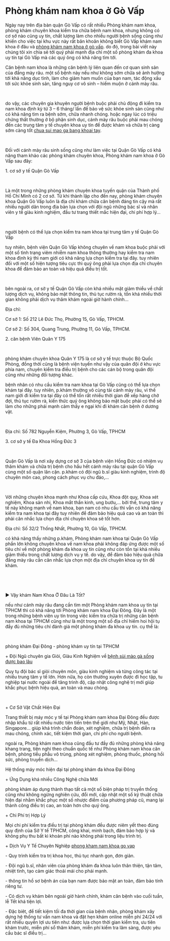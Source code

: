 <h1>Phòng khám nam khoa ở Gò Vấp</h1>
<p>Ngày nay trên địa bàn quận Gò Vấp có rất nhiều Phòng khám nam khoa, phòng khám chuyên khoa kiểm tra chữa bệnh nam khoa, nhưng không có cơ sở nào cũng uy tín, chất lượng làm cho nhiều người bệnh sống cũng như khiến cho việc tại khu vực này rất băn khoăn không biết Gò Vấp khám nam khoa ở đâu và <a href="http://phongkhamdaidong.vn/phong-kham-nam-khoa-o-quan-go-vap-tot-nhat-112.html">phòng khám nam khoa ở gò vấp</a>. do đó, trong bài viết này chúng tôi xin chia sẻ tới quý phái mạnh địa chỉ một số phòng khám đa khoa uy tín tại Gò Vấp mà các quý ông có khả năng tìm tới.</p>

<p>Căn bệnh nam khoa là những căn bệnh lý liên quan đến cơ quan sinh sản của đấng mày râu. một số bệnh này nếu như không sớm chữa sẽ ảnh hưởng tới khả năng dục tình, làm cho giảm ham muốn của bạn nam, tác động xấu tới sức khỏe sinh sản, tăng nguy cơ vô sinh &ndash; hiếm muộn ở cánh mày râu.</p>

<p>&nbsp;</p>

<p>do vậy, các chuyên gia khuyên người bệnh buộc phải chủ động đi kiểm tra nam khoa định kỳ từ 3 &ndash; 6 tháng/ lần để bảo vệ sức khỏe sinh sản cũng như có khả năng tìm ra bệnh sớm, chữa nhanh chóng. hoặc ngay lúc có triệu chứng thất thường ở bộ phận sinh dục, cánh mày râu buộc phải mau chóng đến các trung tâm y tế chuyên khoa uy tín để được khám và chữa trị càng sớm càng tốt <a href="http://phongkhamdaidong.vn/chua-sui-mao-ga-bang-khoai-tay-can-lam-nhung-gi-116.html">chua sui mao ga bang khoai tay</a>.</p>

<p>&nbsp;</p>

<p>Đối với cánh mày râu sinh sống cũng như làm việc tại Quận Gò Vấp có khả năng tham khảo các phòng khám chuyên khoa, Phòng khám nam khoa ở Gò Vấp sau đây:</p>

<p>1. cơ sở y tế Quận Gò Vấp</p>

<p>&nbsp;</p>

<p>Là một trong những phòng khám chuyên khoa tuyến quận của Thành phố Hồ Chí Minh có 2 cơ sở. Từ khi thành lập cho đến nay, phòng khám chuyên khoa Quận Gò Vấp luôn là địa chỉ khám chữa căn bệnh đáng tin cậy mà rất nhiều người dân trong địa bàn lựa chọn với đội ngũ những bác sĩ và nhân viên y tế giàu kinh nghiệm, đầu tư trang thiết mắc hiện đại, chi phí hợp lý&hellip;</p>

<p>&nbsp;</p>

<p>người bệnh có thể lựa chọn kiểm tra nam khoa tại trung tâm y tế Quận Gò Vấp</p>

<p>tuy nhiên, bệnh viện Quận Gò Vấp không chuyên về nam khoa buộc phải với một số tình trạng viêm nhiễm nam khoa thông thường hay kiểm tra nam khoa định kỳ thì nam giới có khả năng lựa chọn kiểm tra tại đây. tuy nhiên đối với một số hiện tượng tiêu cực thì quý ông phải lựa chọn địa chỉ chuyên khoa để đảm bảo an toàn và hiệu quả điều trị tốt.</p>

<p>&nbsp;</p>

<p>bên ngoài ra, cơ sở y tế Quận Gò Vấp còn khá nhiều mặt giảm thiểu về chất lượng dịch vụ, không bảo mật thông tin, thủ tục rườm rà, tốn khá nhiều thời gian không phải dịch vụ thăm khám ngoài giờ hành chính&hellip;</p>

<p>Địa chỉ:</p>

<p>Cơ sở 1: Số 212 Lê Đức Thọ, Phường 15, Gò Vấp, TPHCM.</p>

<p>Cơ sở 2: Số 304, Quang Trung, Phường 11, Gò Vấp, TPHCM.</p>

<p>2. căn bệnh Viên Quân Y 175</p>

<p>&nbsp;</p>

<p>phòng khám chuyên khoa Quân Y 175 là cơ sở y tế trực thuộc Bộ Quốc Phòng, đồng thời cũng là bệnh viện tuyến như vậy của quân đội ở khu vực phía nam, chuyên kiểm tra điều trị bệnh cho các cán bộ trong quân đội cũng như những đối tượng khác.</p>

<p>bệnh nhân có nhu cầu kiểm tra nam khoa tại Gò Vấp cũng có thể lựa chọn khám tại đây. tuy nhiên, p.khám thường vô cùng tải cánh mày râu, vì thế nam giới đi kiểm tra tại đây có thể tốn rất nhiều thời gian để xếp hàng chờ đợi, thủ tục rườm rà, kiến thức quý ông không bảo mật buộc phải có thể sẽ làm cho những phái mạnh cảm thấy e ngại khi đi khám căn bệnh ở dương vật.</p>

<p>&nbsp;</p>

<p>Địa chỉ: Số 782 Nguyễn Kiệm, Phường 3, Gò Vấp, TPHCM</p>

<p>3. cơ sở y tế Đa Khoa Hồng Đức 3</p>

<p>&nbsp;</p>

<p>Quận Gò Vấp là nơi xây dựng cơ sở 3 của bệnh viện Hồng Đức có nhiệm vụ thăm khám và chữa trị bệnh cho hầu hết cánh mày râu tại quận Gò Vấp cùng một số quận lân cận. p.khám có đội ngũ b.sĩ giàu kinh nghiệm, trình độ chuyên môn cao, phong cách phục vụ chu đáo,&hellip;</p>

<p>&nbsp;</p>

<p>Với những chuyên khoa mạnh như Khoa cấp cứu, Khoa đột quỵ, Khoa xét nghiệm, Khoa sản nhi, Khoa mắt thần kinh, ung bướu,&hellip; bởi thế, trung tâm y tế này không mạnh về nam khoa, bạn nam có nhu cầu thì vẫn có khả năng kiểm tra nam khoa tại đây tuy nhiên để đảm bảo hiệu quả cao và an toàn thì phải cân nhắc lựa chọn địa chỉ chuyên khoa sẽ tốt hơn.</p>

<p>Địa chỉ: Số 32/2 Thống Nhất, Phường 10, Gò Vấp, TPHCM.</p>

<p>có khả năng thấy những p.khám, Phòng khám nam khoa tại Quận Gò Vấp phần lớn không chuyên khoa về nam khoa phải không đáp ứng được một số tiêu chí về một phòng khám đa khoa uy tín cũng như còn tồn tại khá nhiều giảm thiểu trong chất lượng dịch vụ y tế. do vậy, để đảm bảo hiệu quả chữa đấng mày râu cần cân nhắc lựa chọn một địa chỉ chuyên khoa uy tín để khám.</p>

<p>&nbsp;</p>

<p>&nbsp;</p>

<p>► Vậy khám Nam Khoa Ở Đâu Là Tốt?</p>

<p>nếu như cánh mày râu đang cần tìm một Phòng khám nam khoa uy tín tại TPHCM thì có khả năng tới Phòng khám nam khoa Đại Đông. Đây là một trong những bệnh viện uy tín trong việc kiểm tra chữa trị những căn bệnh nam khoa tại TPHCM cũng như là một trong một số địa chỉ hiếm hoi hội tụ đầy đủ những tiêu chí đánh giá một phòng khám đa khoa uy tín. cụ thể là:</p>

<p>&nbsp;</p>

<p>phòng khám Đại Đông - phòng khám uy tín tại TPHCM</p>

<p>+ Đội Ngũ chuyên gia Giỏi, Giàu Kinh Nghiệm về&nbsp;<a href="http://phongkhamdaidong.vn/benh-sui-mao-ga-song-duoc-bao-lau-bac-si-130.html">bệnh sùi mào gà sống được bao lâu</a></p>

<p>Quy tụ đội bác sĩ giỏi chuyên môn, giàu kinh nghiệm và từng công tác tại nhiều trung tâm y tế lớn. Hơn nữa, họ còn thường xuyên được đi học tập, tu nghiệp tại nước ngoài để tăng trình độ, cập nhật công nghệ trị mới giúp khắc phục bệnh hiệu quả, an toàn và mau chóng.</p>

<p>&nbsp;</p>

<p>+ Cơ Sở Vật Chất Hiện Đại</p>

<p>Trang thiết bị máy móc y tế tại Phòng khám nam khoa Đại Đông đều được nhập khẩu từ rất nhiều nước tiên tiến trên thế giới như Mỹ, Nhật, Hàn, Singapore&hellip; giúp khá trình chẩn đoán, xét nghiệm, chữa trị bệnh diễn ra mau chóng, chính xác, tiết kiệm thời gian, chi phí cho người bệnh.</p>

<p>ngoài ra, Phòng khám nam khoa cũng đầu tư đầy đủ những phòng khả năng khang trang, tiện nghi theo chuẩn quốc tế như Phòng khám nam khoa căn bệnh, phòng tiểu phẫu vô trùng, phòng xét nghiệm, phòng thuốc, phòng hồi sức, phòng truyền dịch&hellip;</p>

<p>Hệ thống máy móc hiện đại tại phòng khám đa khoa Đại Đông</p>

<p>+ Ứng Dụng khá nhiều Công Nghệ chữa Mới</p>

<p>phòng khám áp dụng thành thạo tất cả một số biện pháp trị truyền thống cũng như không ngừng nghiên cứu, đổi mới, cập nhật một số kỹ thuật chữa hiện đại nhằm khắc phục một số nhược điểm của phương pháp cũ, mang lại thành công điều trị cao, an toàn hơn cho quý ông.</p>

<p>+ Chi Phí trị Hợp Lý</p>

<p>Mọi chi phí kiểm tra điều trị tại phòng khám đều được niêm yết theo đúng quy định của Sở Y tế TPHCM, công khai, minh bạch, đảm bảo hợp lý và không phụ thu bất kì khoản phí nào không phải trong liệu trình trị.</p>

<p>+ Dịch Vụ Y Tế Chuyên Nghiệp&nbsp;<a href="http://phongkhamdaidong.vn/phong-kham-nam-khoa-o-quan-go-vap-tot-nhat-112.html">phong kham nam khoa go vap</a></p>

<p>- Quy trình kiểm tra trị khoa học, thủ tục nhanh gọn, đơn giản.</p>

<p>- Đội ngũ b.sĩ, nhân viên của phòng khám đa khoa luôn thân thiện, tận tâm, nhiệt tình, tạo cảm giác thoải mái cho phái mạnh.</p>

<p>- thông tin hồ sơ bệnh án của bạn nam được bảo mật an toàn, đảm bảo tính riêng tư.</p>

<p>- Có dịch vụ khám bên ngoài giờ hành chính, khám căn bệnh vào cuối tuần, lễ Tết khá tiện lợi.</p>

<p>- Đặc biêt, để tiết kiệm tối đa thời gian của bệnh nhân, phòng khám xây dựng hệ thống tư vấn nam khoa và đặt hẹn khám online miễn phí 24/24 với rất nhiều quyền lợi ưu tiên như: được lựa chọn thời gian kiểm tra, ưu tiên khám trước, miễn phí sổ thăm khám, miễn phí kiểm tra lâm sàng, được yêu cầu bác sĩ điều trị&hellip;</p>
